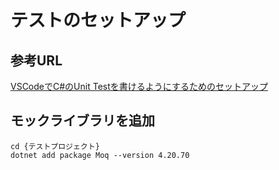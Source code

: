 # テストのセットアップ

## 参考URL

[VSCodeでC#のUnit Testを書けるようにするためのセットアップ](https://zenn.dev/yuriemori/articles/f6a73b326a3f0f)

## モックライブラリを追加

```shell
cd {テストプロジェクト}
dotnet add package Moq --version 4.20.70
```

